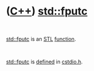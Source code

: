 



 

 

 

 

 

([C++](Cpp.md)) [std::fputc](CppFputc.md)
===========================================

 

[std::fputc](CppFputc.md) is an [STL](CppStl.md)
[function](CppFunction.md).

 

[std::fputc](CppFputc.md) is [defined](CppDefinition.md) in
[cstdio.h](CppCstdioH.md).

 

 

 

 

 





 



